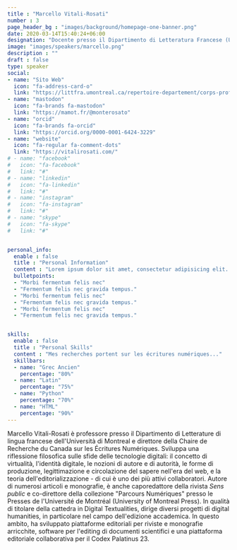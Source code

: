```yaml
---
title : "Marcello Vitali-Rosati"
number : 3
page_header_bg : "images/background/homepage-one-banner.png"
date: 2020-03-14T15:40:24+06:00
designation: "Docente presso il Dipartimento di Letteratura Francese (UdeM)"
image: "images/speakers/marcello.png"
description : ""
draft : false
type: speaker
social:
- name: "Sito Web"
  icon: "fa-address-card-o"
  link: "https://littfra.umontreal.ca/repertoire-departement/corps-professoral/professeur/in/in15997/sg/Marcello%20Vitali-Rosati/"
- name: "mastodon"
  icon: "fa-brands fa-mastodon"
  link: "https://mamot.fr/@monterosato"
- name: "orcid"
  icon: "fa-brands fa-orcid"
  link: "https://orcid.org/0000-0001-6424-3229"
- name: "website"
  icon: "fa-regular fa-comment-dots"
  link: "https://vitalirosati.com/"
# - name: "facebook"
#   icon: "fa-facebook"
#   link: "#"
# - name: "linkedin"
#   icon: "fa-linkedin"
#   link: "#"
# - name: "instagram"
#   icon: "fa-instagram"
#   link: "#"
# - name: "skype"
#   icon: "fa-skype"
#   link: "#"


personal_info:
  enable : false
  title : "Personal Information"
  content : "Lorem ipsum dolor sit amet, consectetur adipisicing elit. Excepturi explicabo suscipit deleniti voluptatum quos nostrum iure doloremque cupiditate voluptatem a enim eaque quod perspiciatis repudiandae, mollitia adipisci ea, quidem eveniet consequatur veniam error. Adipisci, suscipit corporis repellat, soluta vitae deserunt."
  bulletpoints:
  - "Morbi fermentum felis nec"
  - "Fermentum felis nec gravida tempus."
  - "Morbi fermentum felis nec"
  - "Fermentum felis nec gravida tempus."
  - "Morbi fermentum felis nec"
  - "Fermentum felis nec gravida tempus."


skills:
  enable : false
  title : "Personal Skills"
  content : "Mes recherches portent sur les écritures numériques..."
  skillbars:
  - name: "Grec Ancien"
    percentage: "80%"
  - name: "Latin"
    percentage: "75%"
  - name: "Python"
    percentage: "70%"
  - name: "HTML"
    percentage: "90%"
---
```

Marcello Vitali-Rosati è professore presso il Dipartimento di Letterature di lingua francese dell'Università di Montreal e direttore della Chaire de Recherche du Canada sur les Écritures Numériques. Sviluppa una riflessione filosofica sulle sfide delle tecnologie digitali: il concetto di virtualità, l'identità digitale, le nozioni di autore e di autorità, le forme di produzione, legittimazione e circolazione del sapere nell'era del web, e la teoria dell'editorializzazione - di cui è uno dei più attivi collaboratori. Autore di numerosi articoli e monografie, è anche caporedattore della rivista *Sens public* e co-direttore della collezione "Parcours Numériques" presso le Presses de l'Université de Montréal (University of Montreal Press). In qualità di titolare della cattedra in Digital Textualities, dirige diversi progetti di digital humanities, in particolare nel campo dell'edizione accademica. In questo ambito, ha sviluppato piattaforme editoriali per riviste e monografie arricchite, software per l'editing di documenti scientifici e una piattaforma editoriale collaborativa per il Codex Palatinus 23.